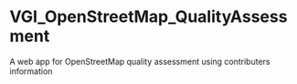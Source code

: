 # VGI_OpenStreetMap_QualityAssessment
A web app for OpenStreetMap quality assessment using contributers information

